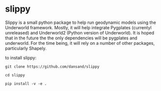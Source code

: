 # slippy

Slippy is a small python package to help run geodynamic models using the Underworld framework. Mostly, it will help integrate Pygplates (currentyl unreleased) and Underworld2 (Python version of Underworld). It is hoped that in the future the the only dependencies will be pygplates and underworld. For the time being, it will rely on a number of other packages, particularly Shapely.


to install slippy:


    git clone https://github.com/dansand/slippy

    cd slippy

    pip install -v -e .
